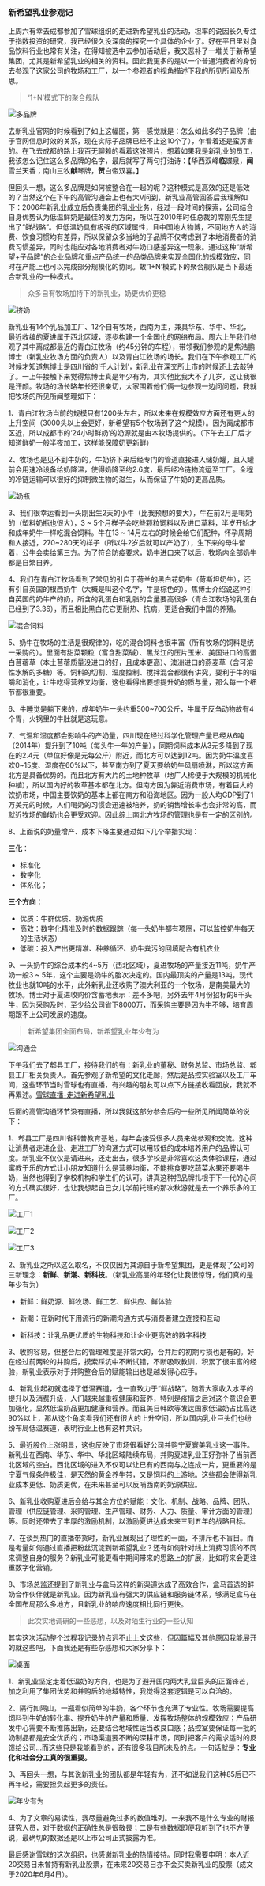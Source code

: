 ### 新希望乳业参观记

上周六有幸去成都参加了雪球组织的走进新希望乳业的活动，坦率的说因长久专注于指数投资的研究，我已经很久没深度的探究一个具体的企业了。好在平日里对食品饮料行业也常有关注，在得知被选中去参加活动后，我又恶补了一堆关于新希望集团，尤其是新希望乳业的相关的资料。因此我更多的是以一个普通消费者的身份去参观了这家公司的牧场和工厂，以一个参观者的视角描述下我的所见所闻及所思。

> ‘1+N’模式下的聚合舰队

![多品牌](../img/newhopedairy-1.png)

去新乳业官网的时候看到了如上这幅图，第一感觉就是：怎么如此多的子品牌（由于官网信息时效的关系，现在实际子品牌已经不止这10个了），乍看着还是蛮厉害的。在飞去成都的路上我百无聊赖的看着这张照片，想着如果我是新乳业的员工，我该怎么记住这么多品牌的名字，最后就写了两句打油诗：【华西双峰**临**蝶泉，**闻**雪兰天香；南山三牧**献**琴牌，**贺**白帝双喜。】

但回头一想，这么多品牌是如何被整合在一起的呢？这种模式是高效的还是低效的？当然这个在下午的高管沟通会上也有大V问到，新乳业高管回答后我理解如下：2006年新乳业成立后负责集团的乳业业务，经过一段时间的探索，公司结合自身优势认为低温鲜奶是最佳的发力方向，所以在2010年时任总裁的席刚先生提出了“鲜战略”。但低温奶具有极强的区域属性，且中国地大物博，不同地方人的消费、饮食习惯均有差异，所以保留众多当地的子品牌不仅考虑到了本地消费者的消费习惯差异，同时也能应对各地消费者对牛奶口感差异这一现象。通过这种“新希望+子品牌”的企业品牌和重点产品统一的品类品牌来实现全国化的规模效应，同时在产能上也可以完成部分规模化的协同。故‘1+N’模式下的聚合舰队是当下最适合新乳业的一种模式。

> 众多自有牧场加持下的新乳业，奶更优价更稳

![挤奶](../img/newhopedairy-2.jpg)

新乳业有14个乳品加工厂、12个自有牧场，西南为主，兼具华东、华中、华北，最近收编的夏进属于西北区域，逐步构建一个全国化的网络布局。周六上午我们参观了其中离成都最近的青白江牧场（约45分钟的车程），带领我们参观的是焦浩鹏博士（新乳业牧场方面的负责人）以及青白江牧场的场长。我们在下午参观工厂的时候才知道焦博士是四川省的‘千人计划’，新乳业在深交所上市的时候还上去敲钟了。一上午接触下来觉得焦博士真是年少有为，其实他比我大不了几岁，这让我很是汗颜。牧场的场长略年长还很亲切，大家围着他们俩一边参观一边问问题，我就把牧场的所见所闻整理如下：

1、青白江牧场当前的规模只有1200头左右，所以未来在规模效应方面还有更大的上升空间（3000头以上会更好，新希望有5个牧场到了这个规模）。因为离成都市区近，所以成都市的‘24小时鲜奶’的奶源就是由本牧场提供的。（下午去工厂后才知道鲜奶一般半夜加工，这样能保障奶更新鲜）

2、牧场也是见不到牛奶的，牛奶挤下来后经专门的管道直接进入储奶罐，且入罐前会用速冷设备给奶降温，使得奶降至约2.6度，最后经冷链物流运至工厂。全程的冷链运输可以很好的抑制微生物的滋生，从而保证了牛奶的更高品质。

![奶瓶](../img/newhopedairy-5.jpg)

3、我们很幸运看到一头刚出生2天的小牛（比我预想的要大），牛在前2月是喝奶的（塑料奶瓶也很大），3 ~ 5个月样子会吃些颗粒饲料以及进口草料，半岁开始才和成年奶牛一样吃混合饲料。牛在13 ~ 14月左右的时候会给它们配种，怀孕周期和人接近，270~280天的样子（所以牛2岁后就可以产奶了），生下来的母牛留着，公牛会卖给第三方。为了符合防疫要求，奶牛进口来了以后，牧场内全部奶牛都是自繁自养。

4、我们在青白江牧场看到了常见的引自于荷兰的黑白花奶牛（荷斯坦奶牛），还有引自英国的根西奶牛（大概是叫这个名字，牛是棕色的）。焦博士介绍说这种引自英国的奶牛产的奶，所含的乳蛋白和乳脂的含量要高很多（青白江牧场的乳蛋白已经到了3.36），而且相比黑白花它更耐热、抗病，更适合我们中国的养殖。

![混合饲料](../img/newhopedairy-6.jpg)

5、奶牛在牧场的生活是很规律的，吃的混合饲料也很丰富（所有牧场的饲料是统一采购的）。里面有甜菜颗粒（富含甜菜碱）、黑龙江的压片玉米、美国进口的高蛋白苜蓿草（本土苜蓿质量没进口的好，且成本更高）、澳洲进口的燕麦草（含可溶性水解的多糖）等。饲料的切割、湿度控制、搅拌混合都很有讲究，要利于牛的咀嚼和消化，让牛吃得营养又均衡，这也看得出要想提升奶的质与量，那么每一个细节都很重要。

6、牛睡觉是躺下来的，成年奶牛一头约重500~700公斤，牛属于反刍动物故有4个胃，火锅里的牛肚就是这玩意。

7、气温和湿度都会影响牛的产奶量，四川现在经过科学化管理产量已经从6吨（2014年）提升到了10吨（每头牛一年的产量），同期饲料成本从3元多降到了现在的2.4元（单位好像是元每公斤）附近，而北方可以达到12吨。因为奶牛温度喜欢0~15度、湿度在60%以下，甚至南方到了夏天要给奶牛风扇喷淋，所以这方面北方是具备优势的。而且北方有大片的土地种牧草（地广人稀便于大规模的机械化种植），所以国内好的牧草基本都在北方。但南方因为靠近消费市场，有着巨大的饮奶市场，中国主要饮奶的基本上都在南方和沿海地区。因为一般人均GDP到了1万美元的时候，人们喝奶的习惯会迅速被培养，奶的销售增长率也会非常的高，而就近牧场的鲜奶也会更受欢迎。因此综上南北方牧场的管理也是有一定的区别的。

8、上面说的奶量增产、成本下降主要通过如下几个举措实现：

**三化**：

- 标准化
- 数字化
- 体系化；

**三个方向**：

- 优质：牛群优质、奶源优质
- 高效：数字化精准及时的数据跟踪（每一头奶牛都有项圈，可以监控奶牛每天的生活状态）
- 低碳：投入产出更精准、种养循环、奶牛粪污的回填配合有机农业

9、一头奶牛的综合成本约4~5万（西北区域），夏进牧场的产量接近11吨，奶牛产奶一般3 ~ 5年，这个主要是奶牛的胎次决定的。国内最顶尖的产量是13吨，现代牧业也就10吨的水平，此外新乳业还收购了澳大利亚的一个牧场，是南美最大的牧场。博士对于夏进收购价含蓄地表示：差不多吧，另外去年4月份招标的8千头牛，因为采购及时，至少给公司省下8000万，而采购主要是因为牛不够，培育周期跟不上公司发展的速度。

> 新希望集团全面布局，新希望乳业年少有为

![沟通会](../img/newhopedairy-3.jpg)

下午我们去了郫县工厂，接待我们的有：新乳业的董秘、财务总监、市场总监、郫县工厂相关负责人。首先参观了新希望的文化走廊，然后是品控实验室以及工厂车间，这些环节当时雪球也有直播，有兴趣的朋友可以点下方链接收看回放，我就不再累述。[雪球直播-走进新希望乳业](https://live.polyv.cn/splash/1760097)

后面的高管沟通环节没有直播，所以我就这部分参会后的一些所见所闻简单的说下：

1、郫县工厂是四川省科普教育基地，每年会接受很多人员来做参观和交流。这种让消费者走进企业、走进工厂的沟通方式可以用较低的成本培养用户的品牌认可度。新乳业不仅仅是请进来，还走出去，很多学校是非常喜欢这类体验课程，通过寓教于乐的方式让小朋友知道什么是营养均衡，不能挑食要吃蔬菜水果还要喝牛奶，当然也得到了学校机构和学生们的认可。讲真这种把品牌扎根于下一代的心间的方式确实很好，也让我想起自己女儿学前托班的那次秋游就是去一个养乐多的工厂。

![工厂1](../img/newhopedairy-10.jpg)

![工厂2](../img/newhopedairy-9.jpg)

![工厂3](../img/newhopedairy-8.jpg)

2、新乳业之所以这么取名，不仅仅因为其源自于新希望集团，更是体现了公司的三新理念：**新鲜、新潮、新科技**。（新乳业高层的年轻化让我很惊讶，他们真的是年少有为）

- 新鲜：鲜奶源、鲜牧场、鲜工艺、鲜供应、鲜体验

- 新潮：在新时代下用流行的新潮沟通方式与消费者建立连接和互动

- 新科技：让乳品更优质的生物科技和让企业更高效的数字科技

3、收购容易，但整合后的管理难度是非常大的，合并后的初期亏损也是有的。好在经过前两轮的并购后，摸索踩坑中不断试错，不断吸取教训，积累了很丰富的经验，新乳业表示对于并购整合后的赋能输出也是越发得心应手。

4、新乳业起初就选择了低温赛道，也一直致力于“鲜战略”。随着大家收入水平的提升以及消费升级，人们越来越重视健康和营养，特别是疫情之后对这个意识会更加强化，显然低温奶品更加健康和营养。而且美日韩欧等发达国家低温奶占比高达90%以上，那从这个角度看我们还有很大的上升空间，所以国内乳业巨头们也纷纷布局低温赛道，表明行业上也有这种共识。

5、最近股价上涨明显，这也反映了市场很看好公司并购宁夏寰美乳业这一事件。新乳业在西南、华东、华中、华北区域陆续布局，并购夏进乳业正好弥补了当前西北区域的空白。西北区域的进入不仅可以让已有的西南与之连成一片，更重要的是宁夏气候条件极佳，是天然的黄金养牛带，又是饲料的上游地。这些都会使得新乳业成本更低、奶质更优，在未来甚至可以反哺西南的奶源供应。

6、新乳业收购夏进后会给与其全方位的赋能：文化、机制、战略、品牌、团队、管理（供应链管理、采购管理、生产管理、财务、人力、质量、审计方面的管理）等。同时还带去了丰厚的激励机制，以激励夏进达成未来三到五年的战略目标。

7、在谈到热门的直播带货时，新乳业展现出了理性的一面，不排斥也不盲目。而是考量如何通过直播把粉丝沉淀到新希望乳业？还有如何针对线上消费习惯的不同来调整自身的服务？新乳业可能更看中期间带来的思路上的扩展，比如将来会更注重数字化营销。

8、市场总监还提到了新乳业与盒马这样的新渠道达成了高效合作，盒马首选的鲜奶合作伙伴就是新乳业。因为新乳业有强大的供应链和服务链体系，够满足盒马在全国布局那么多地方，且新乳业的响应速度相比同行更快。

> 此次实地调研的一些感想，以及对陌生行业的一些认知

其实这次活动整个过程我记录的点远不止上文这些，但因篇幅及其他原因我能展开的就这些吧，下面我还是有些杂感想和大家分享下：

![桌面](../img/newhopedairy-7.jpg)

1、新乳业坚定走着低温奶的方向，也是为了避开国内两大乳业巨头的正面锋芒，加之利用了集团优势和并购后的地域特性，我觉得这套逻辑是可以自洽的。

2、隔行如隔山，一瓶看似简单的牛奶，各个环节也充满了专业性。牧场需要提高饲料到牛奶的转化率、提升奶牛的产量和质量、发挥牧场整体的规模效应；产品研发中心需要不断推陈出新，还要结合地域性适当改良口感；品控室要保证每一批的奶制品都是安全优质的；市场渠道要不断的深耕市场，同时把客户的需求适时的反馈给公司...而这些只是我能看到的，还有很多我目所未及的点。一句话就是：**专业化和社会分工真的很重要。**

3、再回头一想，与其说新乳业的团队都是年轻有为，还不如说我们这种85后已不再年轻，需要担负起更多的责任。

![年少有为](../img/newhopedairy-4.jpg)

4、为了文章的易读性，我尽量避免过多的数值堆列。一来我不是什么专业的财报研究人员，对于数据的正确性总是很敬畏；二是有些数据即便我听到了也不方便说，最确切的数据还是以上市公司正式披露为准。

最后感谢雪球的这次组织，也感谢新乳业的热情接待。同时我需要申明：本人近20交易日未曾持有新乳业股票，在未来20交易日亦不会买卖新乳业的股票（成文于2020年6月4日）。

